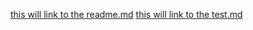 [this will link to the readme.md](./README.md)
[this will link to the test.md](./test/randommdtotest.md)
